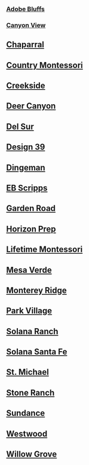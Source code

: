 ### [Adobe Bluffs](Pickup_Location/Adobe_Bluffs.md)
### [Canyon View](Pickup_Location/Canyon_View.md)
## [Chaparral](Pickup_Location/Chaparral.md)
## [Country Montessori](Pickup_Location/Country.md)
## [Creekside](Pickup_Location/Creekside.md)
## [Deer Canyon](Pickup_Location/Deer_Canyon.md)
## [Del Sur](Pickup_Location/Del_Sur.md)
## [Design 39](Pickup_Location/Design_39.md)
## [Dingeman]()
## [EB Scripps](Pickup_Location/EB_Scripps.md)
## [Garden Road]()
## [Horizon Prep]()
## [Lifetime Montessori]()
## [Mesa Verde]()
## [Monterey Ridge]()
## [Park Village]()
## [Solana Ranch]()
## [Solana Santa Fe](Pickup_Location/Solana_Santa_Fe.md)
## [St. Michael](Pickup_Location/St_Michael.md)
## [Stone Ranch]()
## [Sundance](Pickup_Location/Sundance.md)
## [Westwood]()
## [Willow Grove]()
